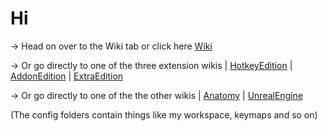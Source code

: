 # Hi
-> Head on over to the Wiki tab or click here [Wiki](https://github.com/Epicrex/3DArtistsHandbook/wiki)

-> Or go directly to one of the three extension wikis
| [HotkeyEdition](https://github.com/Epicrex/3DArtistsHandbookHotkeyEdition/wiki)
| [AddonEdition](https://github.com/Epicrex/3DArtistsHandbookAddonEdition/wiki)
| [ExtraEdition](https://github.com/Epicrex/3DArtistsHandbookExtraEdition/wiki)

-> Or go directly to one of the the other wikis
| [Anatomy](https://github.com/Epicrex/AnatomyForArtists/wiki)
| [UnrealEngine](https://github.com/Epicrex/UnrealEngine/wiki)

(The config folders contain things like my workspace, keymaps and so on)


